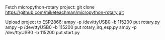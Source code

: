 

Fetch micropython-rotary project:
    git clone https://github.com/miketeachman/micropython-rotary.git

Upload project to ESP2866:
    ampy -p /dev/ttyUSB0 -b 115200 put rotary.py
    ampy -p /dev/ttyUSB0 -b 115200 put rotary_irq_esp.py
    ampy -p /dev/ttyUSB0 -b 115200 put start.py

